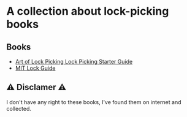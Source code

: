 # A collection about lock-picking books 

## Books 

- [Art of Lock Picking Lock Picking Starter Guide](https://github.com/R0mb0/Lock_picking_books/blob/main/Books/Art-of-Lock-Picking-Lock-Picking-Starter-Guide.pdf)
- [MIT Lock Guide](https://github.com/R0mb0/Lock_picking_books/blob/main/Books/MITLockGuide.pdf)

## ⚠️ Disclamer ⚠️
I don't have any right to these books, I've found them on internet and collected. 
